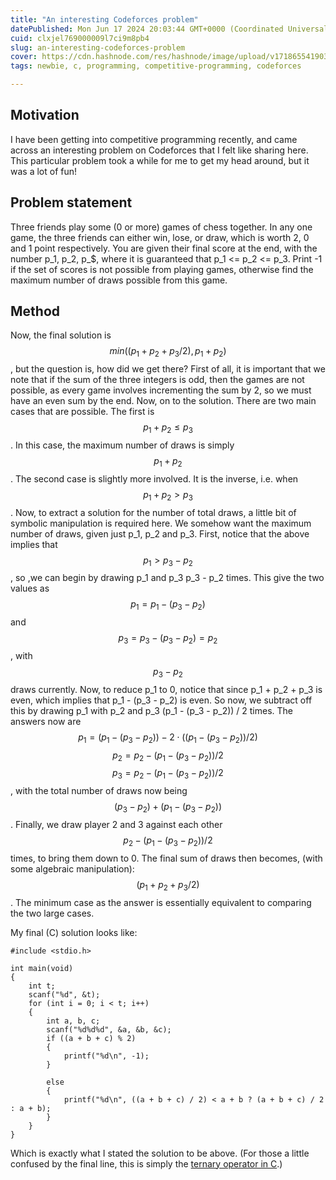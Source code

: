 ```yaml
---
title: "An interesting Codeforces problem"
datePublished: Mon Jun 17 2024 20:03:44 GMT+0000 (Coordinated Universal Time)
cuid: clxjel769000009l7ci9m8pb4
slug: an-interesting-codeforces-problem
cover: https://cdn.hashnode.com/res/hashnode/image/upload/v1718655419033/6a4734d0-eeca-4242-8c3a-f2addefe5779.webp
tags: newbie, c, programming, competitive-programming, codeforces

---
```


## Motivation
I have been getting into competitive programming recently, and came across an interesting problem on Codeforces that I felt like sharing here. This particular problem took a while for me to get my head around, but it was a lot of fun!

## Problem statement
Three friends play some (0 or more) games of chess together. In any one game, the three friends can either win, lose, or draw, which is worth 2, 0 and 1 point respectively. You are given their final score at the end, with the number p_1, p_2, p_$, where it is guaranteed that p_1 <= p_2 <= p_3. Print -1 if the set of scores is not possible from playing games, otherwise find the maximum number of draws possible from this game.

## Method
Now, the final solution is $$min((p_1 + p_2 + p_3 / 2), p_1 + p_2)$$, but the question is, how did we get there? First of all, it is important that we note that if the sum of the three integers is odd, then the games are not possible, as every game involves incrementing the sum by 2, so we must have an even sum by the end. Now, on to the solution. There are two main cases that are possible. The first is $$p_1 + p_2 \leq p_3$$. In this case, the maximum number of draws is simply $$p_1 + p_2$$. The second case is slightly more involved. It is the inverse, i.e. when $$p_1 + p_2 > p_3$$. Now, to extract a solution for the number of total draws, a little bit of symbolic manipulation is required here. We somehow want the maximum number of draws, given just p_1, p_2 and p_3. First, notice that the above implies that $$p_1 > p_3 - p_2$$, so ,we can begin by drawing p_1 and p_3 p_3 - p_2 times. This give the two values as $$p_1 = p_1 - (p_3 - p_2)$$ and $$p_3 = p_3 - (p_3 - p_2) = p_2$$, with $$p_3 - p_2$$ draws currently. Now, to reduce p_1 to 0, notice that since p_1 + p_2 + p_3 is even, which implies that p_1 - (p_3 - p_2) is even. So now, we subtract off this by drawing p_1 with p_2 and p_3 (p_1 - (p_3 - p_2)) / 2 times. The answers now are $$p_1 = (p_1 - (p_3 - p_2)) - 2 \cdot ((p_1 - (p_3 - p_2)) / 2)$$ $$p_2 = p_2 - (p_1 - (p_3 - p_2)) / 2$$ $$p_3 = p_2 - (p_1 - (p_3 - p_2)) / 2$$, with the total number of draws now being $$(p_3 - p_2) + (p_1 - (p_3 - p_2))$$. Finally, we draw player 2 and 3 against each other $$p_2 - (p_1 - (p_3 - p_2)) / 2$$ times, to bring them down to 0. The final sum of draws then becomes, (with some algebraic manipulation): $$(p_1 + p_2 + p_3 / 2)$$. The minimum case as the answer is essentially equivalent to comparing the two large cases.

My final (C) solution looks like:
```
#include <stdio.h>

int main(void)
{
    int t;
    scanf("%d", &t);
    for (int i = 0; i < t; i++)
    {
        int a, b, c;
        scanf("%d%d%d", &a, &b, &c);
        if ((a + b + c) % 2)
        {
            printf("%d\n", -1);
        }

        else
        {
            printf("%d\n", ((a + b + c) / 2) < a + b ? (a + b + c) / 2 : a + b);
        }
    }
}
```

Which is exactly what I stated the solution to be above. (For those a little confused by the final line, this is simply the [ternary operator in C](https://www.freecodecamp.org/news/c-ternary-operator/).)
